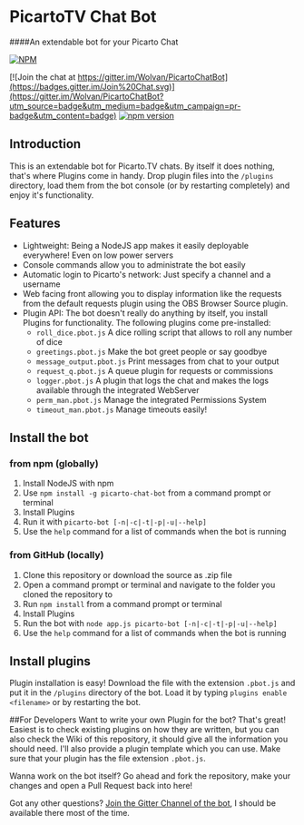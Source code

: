 ﻿# PicartoTV Chat Bot
####An extendable bot for your Picarto Chat

[![NPM](https://nodei.co/npm/picarto-chat-bot.png?downloads=true&downloadRank=true&stars=true)](https://nodei.co/npm/picarto-chat-bot/) 

[![Join the chat at https://gitter.im/Wolvan/PicartoChatBot](https://badges.gitter.im/Join%20Chat.svg)](https://gitter.im/Wolvan/PicartoChatBot?utm_source=badge&utm_medium=badge&utm_campaign=pr-badge&utm_content=badge) [![npm version](https://badge.fury.io/js/picarto-chat-bot.svg)](https://badge.fury.io/js/picarto-chat-bot)

## Introduction
This is an extendable bot for Picarto.TV chats. By itself it does nothing, that's where Plugins come in handy. Drop plugin files into the `/plugins` directory, load them from the bot console (or by restarting completely) and enjoy it's functionality.

## Features
* Lightweight: Being a NodeJS app makes it easily deployable everywhere! Even on low power servers
* Console commands allow you to administrate the bot easily
* Automatic login to Picarto's network: Just specify a channel and a username
* Web facing front allowing you to display information like the requests from the default requests plugin using the OBS Browser Source plugin.
* Plugin API: The bot doesn't really do anything by itself, you install Plugins for functionality. The following plugins come pre-installed:
	* `roll_dice.pbot.js` A dice rolling script that allows to roll any number of dice
	* `greetings.pbot.js` Make the bot greet people or say goodbye
	* `message_output.pbot.js` Print messages from chat to your output
	* `request_q.pbot.js` A queue plugin for requests or commissions
	* `logger.pbot.js` A plugin that logs the chat and makes the logs available through the integrated WebServer
	* `perm_man.pbot.js` Manage the integrated Permissions System
	* `timeout_man.pbot.js` Manage timeouts easily!

## Install the bot
### from npm (globally)
1. Install NodeJS with npm
2. Use `npm install -g picarto-chat-bot` from a command prompt or terminal
3. Install Plugins
4. Run it with `picarto-bot [-n|-c|-t|-p|-u|--help]`
5. Use the `help` command for a list of commands when the bot is running

### from GitHub (locally)
1. Clone this repository or download the source as .zip file
2. Open a command prompt or terminal and navigate to the folder you cloned the repository to
3. Run `npm install` from a command prompt or terminal
4. Install Plugins
5. Run the bot with `node app.js picarto-bot [-n|-c|-t|-p|-u|--help]`
6. Use the `help` command for a list of commands when the bot is running

## Install plugins
Plugin installation is easy! Download the file with the extension `.pbot.js` and put it in the `/plugins` directory of the bot. Load it by typing `plugins enable <filename>` or by restarting the bot.

##For Developers
Want to write your own Plugin for the bot? That's great!
Easiest is to check existing plugins on how they are written, but you can also check the Wiki of this repository, it should give all the information you should need. I'll also provide a plugin template which you can use.
Make sure that your plugin has the file extension `.pbot.js`.

Wanna work on the bot itself? Go ahead and fork the repository, make your changes and open a Pull Request back into here!

Got any other questions? [Join the Gitter Channel of the bot](https://gitter.im/Wolvan/PicartoChatBot), I should be available there most of the time.
